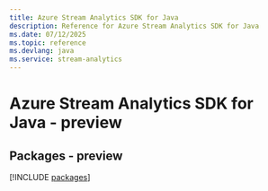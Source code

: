 ```yaml
---
title: Azure Stream Analytics SDK for Java
description: Reference for Azure Stream Analytics SDK for Java
ms.date: 07/12/2025
ms.topic: reference
ms.devlang: java
ms.service: stream-analytics
---
```

# Azure Stream Analytics SDK for Java - preview
## Packages - preview
[!INCLUDE [packages](stream-analytics-index.md)]